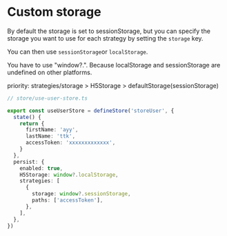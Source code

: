 # Custom storage

By default the storage is set to sessionStorage, but you can specify the storage you want to use for each strategy by setting the `storage` key.

You can then use `sessionStorage`or `localStorage`.

You have to use "window?.". Because localStorage and sessionStorage are undefined on other platforms.

priority:
strategies/storage > H5Storage > defaultStorage(sessionStorage)

```typescript
// store/use-user-store.ts

export const useUserStore = defineStore('storeUser', {
  state() {
    return {
      firstName: 'ayy',
      lastName: 'ttk',
      accessToken: 'xxxxxxxxxxxxx',
    }
  },
  persist: {
    enabled: true,
    H5Storage: window?.localStorage,
    strategies: [
      {
        storage: window?.sessionStorage,
        paths: ['accessToken'],
      },
    ],
  },
})
```
